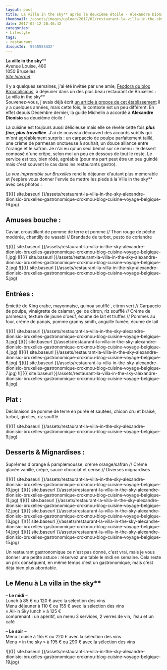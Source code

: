 ```yaml
---
layout: post
title: La villa in the sky** après la deuxième étoile - Alexandre Dionisio
thumbnail: /assets/images/upload/2017/02/restaurant-la-villa-in-the-sky-alexandre-dionisio-bruxelles-gastronomique-crokmou-blog-cuisine-voyage-belgique-2.jpg
date: 2017-02-12 20:46:42
categories: 
- Lifestyle
tags: 
- restaurant
disqusId: '5545553432'
---
```


**La ville in the sky****  
Avenue Louise, 480  
1050 Bruxelles  
[_Site Internet_](http://www.lavillainthesky.be/)

Il y a quelques semaines, j'ai été invitée par une amie, [Feodora du blog Broccolicious](http://broccolicious.net/), à déjeuner dans un des plus beau restaurant de Bruxelles : La villa in the sky**  
Souvenez-vous, j'avais déjà écrit [un article à propos de cet établissement](http://www.crokmou.com/2015/05/la-villa-in-the-sky-par-alexandre-dionisio) il y a quelques années, mais cette fois, le contexte est un peu différent. En effet depuis Décembre dernier, la guide Michelin a accordé à **Alexandre Dionisio** sa deuxième étoile !

La cuisine est toujours aussi délicieuse mais elle se révèle cette fois _**plus fine, plus travaillée**_. J'ai de nouveau découvert des accords subtils qui m'ont agréablement surpris : un carpaccio de poulpe parfaitement taillé, une crème de parmesan onctueuse à souhait, un douce alliance entre l'orange et le safran. Je n'ai eu qu'un seul bémol sur ce menu : le dessert composé d'une crêpe, selon moi un peu en dessous de tout le reste. Le service est top, bien rôdé, agréable (pour ma part peut être un peu guindé mais c'est souvent le cas dans les restaurants gastro).

La _vue imprenable sur Bruxelles_ rend le déjeuner d'autant plus mémorable et j'espère vous donner l'envie de mettre les pieds à la Ville in the sky** avec ces photos :

![]({{ site.baseurl }}/assets/restaurant-la-villa-in-the-sky-alexandre-dionisio-bruxelles-gastronomique-crokmou-blog-cuisine-voyage-belgique-16.jpg)

## **Amuses bouche** :

Caviar, croustillant de pomme de terre et pomme // Thon rouge de pêche modérée, chantilly de wasabi // Brandade de turbot, pesto de coriandre

![]({{ site.baseurl }}/assets/restaurant-la-villa-in-the-sky-alexandre-dionisio-bruxelles-gastronomique-crokmou-blog-cuisine-voyage-belgique-1.jpg) ![]({{ site.baseurl }}/assets/restaurant-la-villa-in-the-sky-alexandre-dionisio-bruxelles-gastronomique-crokmou-blog-cuisine-voyage-belgique-2.jpg) ![]({{ site.baseurl }}/assets/restaurant-la-villa-in-the-sky-alexandre-dionisio-bruxelles-gastronomique-crokmou-blog-cuisine-voyage-belgique-5.jpg)

## **Entrées** :

Émietté de King crabe, mayonnaise, quinoa soufflé , citron vert // Carpaccio de poulpe, vinaigrette de calamar, gel de citron, riz soufflé // Crème de parmesan, texture de jaune d'oeuf, écume de lait et truffes // Pommes au four, crème de panais, pomme granny smith, anguille fumée, écume de lait

![]({{ site.baseurl }}/assets/restaurant-la-villa-in-the-sky-alexandre-dionisio-bruxelles-gastronomique-crokmou-blog-cuisine-voyage-belgique-3.jpg)![]({{ site.baseurl }}/assets/restaurant-la-villa-in-the-sky-alexandre-dionisio-bruxelles-gastronomique-crokmou-blog-cuisine-voyage-belgique-4.jpg) ![]({{ site.baseurl }}/assets/restaurant-la-villa-in-the-sky-alexandre-dionisio-bruxelles-gastronomique-crokmou-blog-cuisine-voyage-belgique-6.jpg) ![]({{ site.baseurl }}/assets/restaurant-la-villa-in-the-sky-alexandre-dionisio-bruxelles-gastronomique-crokmou-blog-cuisine-voyage-belgique-7.jpg) ![]({{ site.baseurl }}/assets/restaurant-la-villa-in-the-sky-alexandre-dionisio-bruxelles-gastronomique-crokmou-blog-cuisine-voyage-belgique-8.jpg)

## **Plat** :

Déclinaison de pomme de terre en purée et sautées, chicon cru et braisé, turbot, girolles, riz soufflé.

![]({{ site.baseurl }}/assets/restaurant-la-villa-in-the-sky-alexandre-dionisio-bruxelles-gastronomique-crokmou-blog-cuisine-voyage-belgique-9.jpg)

## **Desserts & Mignardises** :

Suprêmes d'orange & pamplemousse, crème orange/safran // Crème glacée vanille, crêpe, sauce chocolat et cerise // Diverses mignardises

![]({{ site.baseurl }}/assets/restaurant-la-villa-in-the-sky-alexandre-dionisio-bruxelles-gastronomique-crokmou-blog-cuisine-voyage-belgique-10.jpg) ![]({{ site.baseurl }}/assets/restaurant-la-villa-in-the-sky-alexandre-dionisio-bruxelles-gastronomique-crokmou-blog-cuisine-voyage-belgique-11.jpg) ![]({{ site.baseurl }}/assets/restaurant-la-villa-in-the-sky-alexandre-dionisio-bruxelles-gastronomique-crokmou-blog-cuisine-voyage-belgique-12.jpg) ![]({{ site.baseurl }}/assets/restaurant-la-villa-in-the-sky-alexandre-dionisio-bruxelles-gastronomique-crokmou-blog-cuisine-voyage-belgique-13.jpg) ![]({{ site.baseurl }}/assets/restaurant-la-villa-in-the-sky-alexandre-dionisio-bruxelles-gastronomique-crokmou-blog-cuisine-voyage-belgique-14.jpg) ![]({{ site.baseurl }}/assets/restaurant-la-villa-in-the-sky-alexandre-dionisio-bruxelles-gastronomique-crokmou-blog-cuisine-voyage-belgique-15.jpg)

Un restaurant gastronomique ce n'est pas donné, c'est vrai, mais je vous donner une petite astuce : réservez une table le midi en semaine. Cela reste un prix conséquent, en même temps c'est un gastronomique, mais c'est déjà bien plus abordable.

## Le Menu à La villa in the sky**

– **Le midi** –  
Lunch à 85 € ou 120 € avec la sélection des vins  
Menu déjeuner à 110 € ou 155 € avec la sélection des vins  
« All-in Sky lunch » à 125 €  
comprenant : un apéritif, un menu 3 services, 2 verres de vin, l’eau et un café

– **Le soir** –  
Menu Louise à 155 € ou 220 € avec la sélection des vins  
Menu « in the sky » à 195 € ou 290 € avec la sélection des vins

![]({{ site.baseurl }}/assets/restaurant-la-villa-in-the-sky-alexandre-dionisio-bruxelles-gastronomique-crokmou-blog-cuisine-voyage-belgique-19.jpg)
